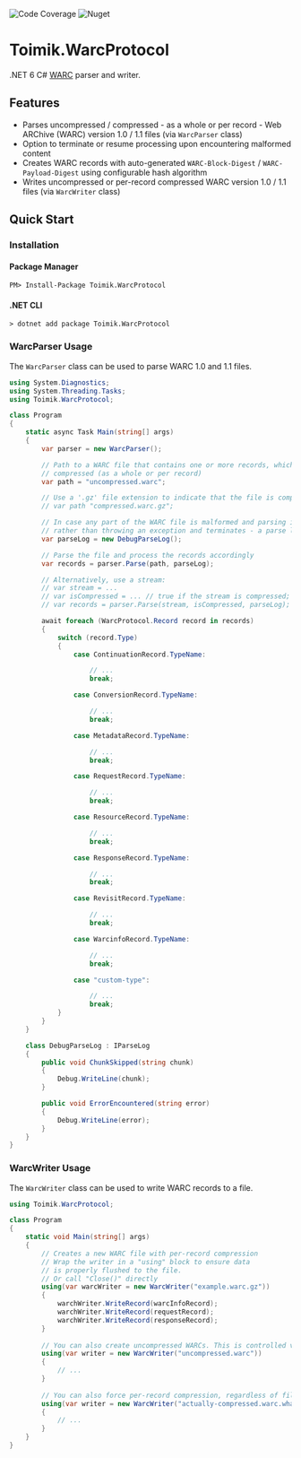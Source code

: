 ![Code Coverage](https://img.shields.io/endpoint?url=https://gist.githubusercontent.com/nurhafiz/315596422731782085c250a859a3cc38/raw/WarcProtocol-coverage.json)
![Nuget](https://img.shields.io/nuget/v/Toimik.WarcProtocol)

# Toimik.WarcProtocol

.NET 6 C# [WARC](https://iipc.github.io/warc-specifications/specifications/warc-format/warc-1.1) parser and writer.

## Features

- Parses uncompressed / compressed - as a whole or per record - Web ARChive (WARC) version 1.0 / 1.1 files (via `WarcParser` class)
- Option to terminate or resume processing upon encountering malformed content
- Creates WARC records with auto-generated `WARC-Block-Digest` / `WARC-Payload-Digest` using configurable hash algorithm
- Writes uncompressed or per-record compressed WARC version 1.0 / 1.1 files (via `WarcWriter` class)

## Quick Start

### Installation

#### Package Manager

```command
PM> Install-Package Toimik.WarcProtocol
```

#### .NET CLI

```command
> dotnet add package Toimik.WarcProtocol
```

### WarcParser Usage

The `WarcParser` class can be used to parse WARC 1.0 and 1.1 files.

```c# 
using System.Diagnostics;
using System.Threading.Tasks;
using Toimik.WarcProtocol;

class Program
{
    static async Task Main(string[] args)
    {
        var parser = new WarcParser();

        // Path to a WARC file that contains one or more records, which may be uncompressed or
        // compressed (as a whole or per record)
        var path = "uncompressed.warc";

        // Use a '.gz' file extension to indicate that the file is compressed using GZip
        // var path "compressed.warc.gz";

        // In case any part of the WARC file is malformed and parsing is expected to resume -
        // rather than throwing an exception and terminates - a parse log is specified
        var parseLog = new DebugParseLog();

        // Parse the file and process the records accordingly
        var records = parser.Parse(path, parseLog);

        // Alternatively, use a stream:
        // var stream = ...
        // var isCompressed = ... // true if the stream is compressed; false otherwise
        // var records = parser.Parse(stream, isCompressed, parseLog);

        await foreach (WarcProtocol.Record record in records)
        {
            switch (record.Type)
            {
                case ContinuationRecord.TypeName:

                    // ...
                    break;

                case ConversionRecord.TypeName:

                    // ...
                    break;

                case MetadataRecord.TypeName:

                    // ...
                    break;

                case RequestRecord.TypeName:

                    // ...
                    break;

                case ResourceRecord.TypeName:

                    // ...
                    break;

                case ResponseRecord.TypeName:

                    // ...
                    break;

                case RevisitRecord.TypeName:

                    // ...
                    break;

                case WarcinfoRecord.TypeName:

                    // ...
                    break;

                case "custom-type":

                    // ...
                    break;
            }
        }
    }

    class DebugParseLog : IParseLog
    {
        public void ChunkSkipped(string chunk)
        {
            Debug.WriteLine(chunk);
        }

        public void ErrorEncountered(string error)
        {
            Debug.WriteLine(error);
        }
    }
}
```

### WarcWriter Usage

The `WarcWriter` class can be used to write WARC records to a file.

```c# 
using Toimik.WarcProtocol;

class Program
{
    static void Main(string[] args)
    {
        // Creates a new WARC file with per-record compression
        // Wrap the writer in a "using" block to ensure data
        // is properly flushed to the file.
        // Or call "Close()" directly
        using(var warcWriter = new WarcWriter("example.warc.gz"))
        {
            warchWriter.WriteRecord(warcInfoRecord);
            warchWriter.WriteRecord(requestRecord);
            warchWriter.WriteRecord(responseRecord);
        }
        
        // You can also create uncompressed WARCs. This is controlled via the file extension.
        using(var writer = new WarcWriter("uncompressed.warc"))
        {
            // ...
        }
        
        // You can also force per-record compression, regardless of file extension
        using(var writer = new WarcWriter("actually-compressed.warc.whatever", true))
        {
            // ...
        }
    }
}
```

